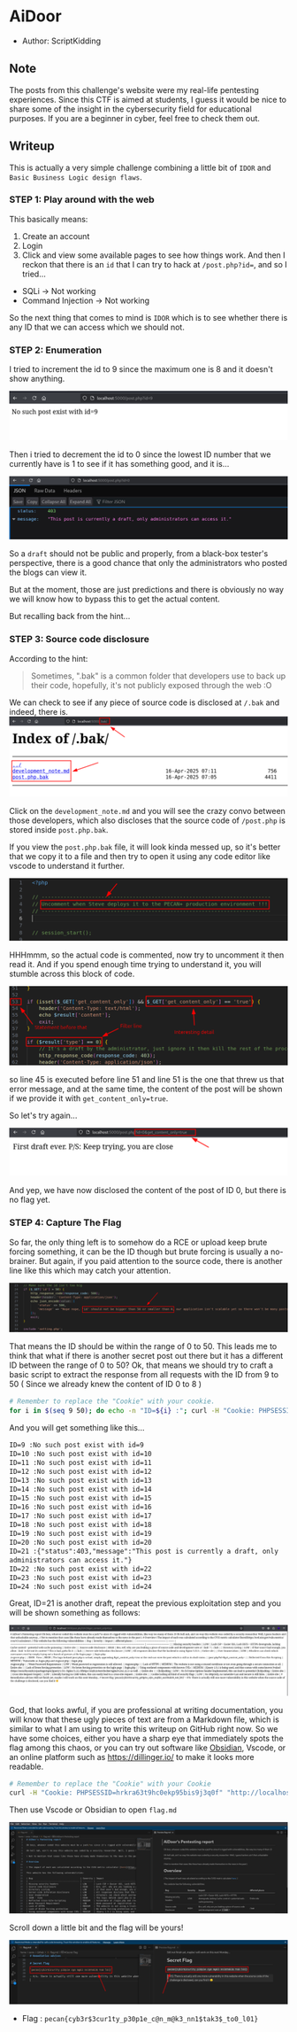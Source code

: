 # AiDoor

- Author: ScriptKidding

## Note

The posts from this challenge's website were my real-life pentesting experiences. Since this CTF is aimed at students, I guess it would be nice to share some of the insight in the cybersecurity field for educational purposes. If you are a beginner in cyber, feel free to check them out.

## Writeup

This is actually a very simple challenge combining a little bit of `IDOR` and `Basic Business Logic design flaws`.

### STEP 1: Play around with the web

This basically means:

1. Create an account
2. Login
3. Click and view some available pages to see how things work.
   And then I reckon that there is an `id` that I can try to hack at `/post.php?id=`, and so I tried...

- SQLi -> Not working
- Command Injection -> Not working

So the next thing that comes to mind is `IDOR` which is to see whether there is any ID that we can access which we should not.

### STEP 2: Enumeration

I tried to increment the id to 9 since the maximum one is 8 and it doesn't show anything.

![alt text](.imgs/2025-04-16_17-17.png)

Then i tried to decrement the id to 0 since the lowest ID number that we currently have is 1 to see if it has something good, and it is...

![alt text](.imgs/2025-04-16_17-18.png)

So a `draft` should not be public and properly, from a black-box tester's perspective, there is a good chance that only the administrators who posted the blogs can view it.

But at the moment, those are just predictions and there is obviously no way we will know how to bypass this to get the actual content.

But recalling back from the hint...

### STEP 3: Source code disclosure

According to the hint:

> Sometimes, ".bak" is a common folder that developers use to back up their code, hopefully, it's not publicly exposed through the web :O

We can check to see if any piece of source code is disclosed at `/.bak` and indeed, there is.
![alt text](.imgs/2025-04-16_17-10.png)

Click on the `development_note.md` and you will see the crazy convo between those developers, which also discloses that the source code of `/post.php` is stored inside `post.php.bak`.

If you view the `post.php.bak` file, it will look kinda messed up, so it's better that we copy it to a file and then try to open it using any code editor like vscode to understand it further.

![alt text](.imgs/2025-04-16_17-24.png)

HHHmmm, so the actual code is commented, now try to uncomment it then read it. And if you spend enough time trying to understand it, you will stumble across this block of code.

![alt text](.imgs/image.png)

so line 45 is executed before line 51 and line 51 is the one that threw us that error message, and at the same time, the content of the post will be shown if we provide it with `get_content_only=true`.

So let's try again...

![alt text](.imgs/2025-04-16_17-41.png)

And yep, we have now disclosed the content of the post of ID 0, but there is no flag yet.

### STEP 4: Capture The Flag

So far, the only thing left is to somehow do a RCE or upload keep brute forcing something, it can be the ID though but brute forcing is usually a no-brainer. But again, if you paid attention to the source code, there is another line like this which may catch your attention.

![alt text](.imgs/2025-04-16_17-26.png)

That means the ID should be within the range of 0 to 50. This leads me to think that what if there is another secret post out there but it has a different ID between the range of 0 to 50? Ok, that means we should try to craft a basic script to extract the response from all requests with the ID from 9 to 50 ( Since we already knew the content of ID 0 to 8 )

```bash
# Remember to replace the "Cookie" with your cookie.
for i in $(seq 9 50); do echo -n "ID=${i} :"; curl -H "Cookie: PHPSESSID=hrkra63t9hc0ekp95bis9j3q0f" "http://localhost:5000/post.php?id=${i}";print "" ; done
```

And you will get something like this...

```
ID=9 :No such post exist with id=9
ID=10 :No such post exist with id=10
ID=11 :No such post exist with id=11
ID=12 :No such post exist with id=12
ID=13 :No such post exist with id=13
ID=14 :No such post exist with id=14
ID=15 :No such post exist with id=15
ID=16 :No such post exist with id=16
ID=17 :No such post exist with id=17
ID=18 :No such post exist with id=18
ID=19 :No such post exist with id=19
ID=20 :No such post exist with id=20
ID=21 :{"status":403,"message":"This post is currently a draft, only administrators can access it."}
ID=22 :No such post exist with id=22
ID=23 :No such post exist with id=23
ID=24 :No such post exist with id=24
```

Great, ID=21 is another draft, repeat the previous exploitation step and you will be shown something as follows:

![alt text](.imgs/final.png)

God, that looks awful, if you are professional at writing documentation, you will know that these ugly pieces of text are from a Markdown file, which is similar to what I am using to write this writeup on GitHub right now. So we have some choices, either you have a sharp eye that immediately spots the flag among this chaos, or you can try out software like [Obsidian](https://obsidian.md/), Vscode, or an online platform such as https://dillinger.io/ to make it looks more readable.

```bash
# Remember to replace the "Cookie" with your Cookie
curl -H "Cookie: PHPSESSID=hrkra63t9hc0ekp95bis9j3q0f" "http://localhost:5000/post.php?id=21&get_content_only=true" -o flag.md
```

Then use Vscode or Obsidian to open `flag.md`

![alt text](.imgs/2025-04-16_17-55.png)

Scroll down a little bit and the flag will be yours!

![alt text](.imgs/2025-04-16_17-56.png)

- Flag : `pecan{cyb3r$3cur1ty_p30p1e_c@n_m@k3_nn1$tak3$_to0_l01}`
